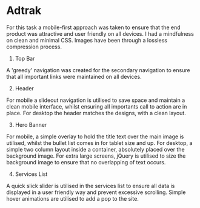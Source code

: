 # Adtrak

For this task a mobile-first approach was taken to ensure that the end product was attractive and user friendly on all devices. I had a mindfulness on clean and minimal CSS. Images have been through a lossless compression process.

1. Top Bar

A 'greedy' navigation was created for the secondary navigation to ensure that all important links were maintained on all devices.

2. Header 

For mobile a slideout navigation is utilised to save space and maintain a clean mobile interface, whilst ensuring all importants call to action are in place. For desktop the header matches the designs, with a clean layout.

3. Hero Banner

For mobile, a simple overlay to hold the title text over the main image is utilised, whilst the bullet list comes in for tablet size and up. For desktop, a simple two column layout inside a container, absolutely placed over the background image. For extra large screens, jQuery is utilised to size the background image to ensure that no overlapping of text occurs.

4. Services List

A quick slick slider is utilised in the services list to ensure all data is displayed in a user friendly way and prevent excessive scrolling. Simple hover animations are utilised to add a pop to the site.

